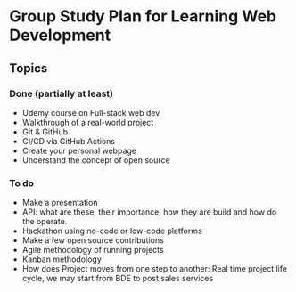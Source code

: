 # Group Study Plan for Learning Web Development

## Topics

### Done (partially at least)

- Udemy course on Full-stack web dev
- Walkthrough of a real-world project
- Git & GitHub
- CI/CD via GitHub Actions
- Create your personal webpage
- Understand the concept of open source

### To do

- Make a presentation
- API: what are these, their importance, how they are build and how do the operate.
- Hackathon using no-code or low-code platforms
- Make a few open source contributions
- Agile methodology of running projects
- Kanban methodology
- How does Project moves from one step to another: Real time project life cycle, we may start from BDE to post sales services
